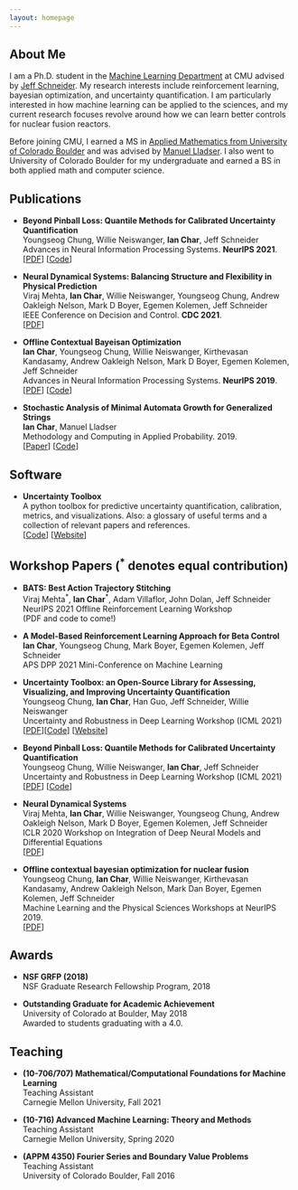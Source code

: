 ```yaml
---
layout: homepage
---
```


## About Me

I am a Ph.D. student in the [Machine Learning Department](https://www.ml.cmu.edu/) at CMU advised by [Jeff Schneider](https://www.cs.cmu.edu/~schneide/). My research interests include reinforcement learning, bayesian optimization, and uncertainty quantification. I am particularly interested in how machine learning can be applied to the sciences, and my current research focuses revolve around how we can learn better controls for nuclear fusion reactors.

Before joining CMU, I earned a MS in [Applied Mathematics from University of Colorado Boulder](https://www.colorado.edu/amath/) and was advised by [Manuel Lladser](https://amath.colorado.edu/faculty/lladser/). I also went to University of Colorado Boulder for my undergraduate and earned a BS in both applied math and computer science.

## Publications

- **Beyond Pinball Loss: Quantile Methods for Calibrated Uncertainty Quantification**
  <br>
  Youngseog Chung, Willie Neiswanger, **Ian Char**, Jeff Schneider
  <br>
  Advances in Neural Information Processing Systems. **NeurIPS 2021**.
  <br>
  [[PDF](https://arxiv.org/pdf/2011.09588.pdf)] [[Code](https://github.com/YoungseogChung/calibrated-quantile-uq)]

- **Neural Dynamical Systems: Balancing Structure and Flexibility in Physical Prediction**
  <br>
  Viraj Mehta, **Ian Char**, Willie Neiswanger, Youngseog Chung, Andrew Oakleigh Nelson, Mark D Boyer, Egemen Kolemen, Jeff Schneider
  <br>
  IEEE Conference on Decision and Control. **CDC 2021**.
  <br>
  [[PDF](https://arxiv.org/pdf/2006.12682.pdf)]

- **Offline Contextual Bayeisan Optimization**
  <br>
  **Ian Char**, Youngseog Chung, Willie Neiswanger, Kirthevasan Kandasamy, Andrew Oakleigh Nelson, Mark D Boyer, Egemen Kolemen, Jeff Schneider
  <br>
  Advances in Neural Information Processing Systems. **NeurIPS 2019**.
  <br>
  [[PDF](https://control.princeton.edu/wp-content/uploads/sites/418/2020/07/char2019bayesian.pdf)] [[Code](https://github.com/fusion-ml/OCBO)]

- **Stochastic Analysis of Minimal Automata Growth for Generalized Strings**
  <br>
  **Ian Char**, Manuel Lladser
  <br>
  Methodology and Computing in Applied Probability. 2019.
  <br>
  [[Paper](https://link.springer.com/article/10.1007/s11009-019-09706-8)] [[Code](https://github.com/IanChar/AutomataGrowth)]


## Software

- **Uncertainty Toolbox**
  <br>
  A python toolbox for predictive uncertainty quantification, calibration, metrics, and visualizations. Also: a glossary of useful terms and a collection of relevant papers and references.
  <br>
  [[Code](https://github.com/uncertainty-toolbox/uncertainty-toolbox)] [[Website](https://uncertainty-toolbox.github.io/)]
  

## Workshop Papers (<sup>\*</sup> denotes equal contribution)

- **BATS: Best Action Trajectory Stitching**
  <br>
  Viraj Mehta<sup>\*</sup>, **Ian Char**<sup>\*</sup>, Adam Villaflor, John Dolan, Jeff Schneider
  <br>
  NeurIPS 2021 Offline Reinforcement Learning Workshop
  <br>
  (PDF and code to come!)

- **A Model-Based Reinforcement Learning Approach for Beta Control**
  <br>
  **Ian Char**, Youngseog Chung, Mark Boyer, Egemen Kolemen, Jeff Schneider
  <br>
  APS DPP 2021 Mini-Conference on Machine Learning

- **Uncertainty Toolbox: an Open-Source Library for Assessing, Visualizing, and Improving Uncertainty Quantification**
  <br>
  Youngseog Chung, **Ian Char**, Han Guo, Jeff Schneider, Willie Neiswanger
  <br>
  Uncertainty and Robustness in Deep Learning Workshop (ICML 2021)
  <br>
  [[PDF](https://arxiv.org/abs/2109.10254)][[Code](https://github.com/uncertainty-toolbox/uncertainty-toolbox)] [[Website](https://uncertainty-toolbox.github.io/)]

- **Beyond Pinball Loss: Quantile Methods for Calibrated Uncertainty Quantification**
  <br>
  Youngseog Chung, Willie Neiswanger, **Ian Char**, Jeff Schneider
  <br>
  Uncertainty and Robustness in Deep Learning Workshop (ICML 2021)
  <br>
  [[PDF](https://arxiv.org/pdf/2011.09588.pdf)] [[Code](https://github.com/YoungseogChung/calibrated-quantile-uq)]

- **Neural Dynamical Systems**
  <br>
  Viraj Mehta, **Ian Char**, Willie Neiswanger, Youngseog Chung, Andrew Oakleigh Nelson, Mark D Boyer, Egemen Kolemen, Jeff Schneider
  <br>
  ICLR 2020 Workshop on Integration of Deep Neural Models and Differential Equations
  <br>
  [[PDF](https://openreview.net/pdf?id=Rsmqn9R2Mg)]
 

- **Offline contextual bayesian optimization for nuclear fusion**
  <br>
  Youngseog Chung, **Ian Char**, Willie Neiswanger, Kirthevasan Kandasamy, Andrew Oakleigh Nelson, Mark Dan Boyer, Egemen Kolemen, Jeff Schneider
  <br>
  Machine Learning and the Physical Sciences Workshops at NeurIPS 2019.
  <br>
  [[PDF](https://ml4physicalsciences.github.io/2019/files/NeurIPS_ML4PS_2019_27.pdf)] 

## Awards

- **NSF GRFP (2018)**
  <br>
  NSF Graduate Research Fellowship Program, 2018

- **Outstanding Graduate for Academic Achievement**
  <br>
  University of Colorado at Boulder, May 2018
  <br>
  Awarded to students graduating with a 4.0.

## Teaching

- **(10-706/707) Mathematical/Computational Foundations for Machine Learning**
  <br>
  Teaching Assistant
  <br>
  Carnegie Mellon University, Fall 2021

- **(10-716) Advanced Machine Learning: Theory and Methods**
  <br>
  Teaching Assistant
  <br>
  Carnegie Mellon University, Spring 2020

- **(APPM 4350) Fourier Series and Boundary Value Problems**
  <br>
  Teaching Assistant
  <br>
  University of Colorado Boulder, Fall 2016
